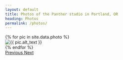 ```yaml
---
layout: default
title: Photos of the Panther studio in Portland, OR
heading: Photos
permalink: /photos/
---
```


<div id="myCarousel" class="carousel" data-pause="false" data-ride="carousel">
  <div class="carousel-inner">
  {% for pic in site.data.photo %}
   <div class="carousel-item {% if forloop.first %}active{% endif %} text-center">
   <img src="/assets/photo/{{ pic.photo }}" class="d-block w-100 img-fluid" alt="{{ pic.alt_text }}">
  </div>
  {% endfor %}
  </div>
  <a class="carousel-control-prev" href="#myCarousel" role="button" data-slide="prev" onclick="$('#myCarousel').carousel('prev')">
    <span class="carousel-control-prev-icon" aria-hidden="true"></span>
    <span class="sr-only">Previous</span>
  </a>
  <a class="carousel-control-next" href="#myCarousel" role="button" data-slide="next">
    <span class="carousel-control-next-icon" aria-hidden="true"></span>
    <span class="sr-only">Next</span>
  </a>
</div>

